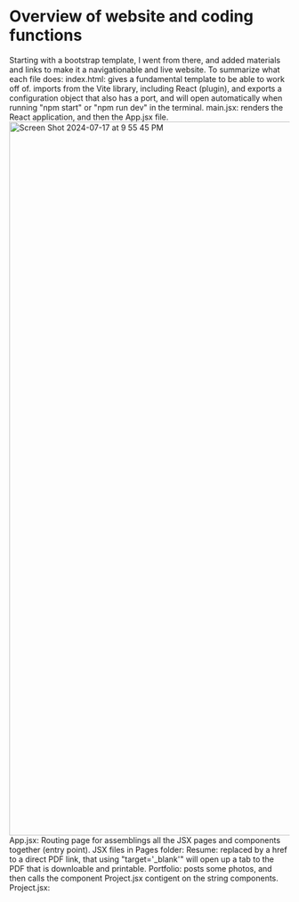 # Overview of website and coding functions
Starting with a bootstrap template, I went from there, and added materials and links to make it a navigationable and live website. To summarize what each file does:
index.html: gives a fundamental template to be able to work off of. 
imports from the Vite library, including React (plugin), and exports a configuration object that also has a port, and will open automatically when running "npm start" or "npm run dev" in the terminal.
main.jsx: renders the React application, and then the App.jsx file.
<img width="1280" alt="Screen Shot 2024-07-17 at 9 55 45 PM" src="https://github.com/user-attachments/assets/8c556db7-fc9b-4527-9e54-15cf0fbed392">
App.jsx: Routing page for assemblings all the JSX pages and components together (entry point).
JSX files in Pages folder:
Resume: replaced by a href to a direct PDF link, that using "target='_blank'" will open up a tab to the PDF that is downloable and printable. 
Portfolio: posts some photos, and then calls the component Project.jsx contigent on the string components.
Project.jsx: 
